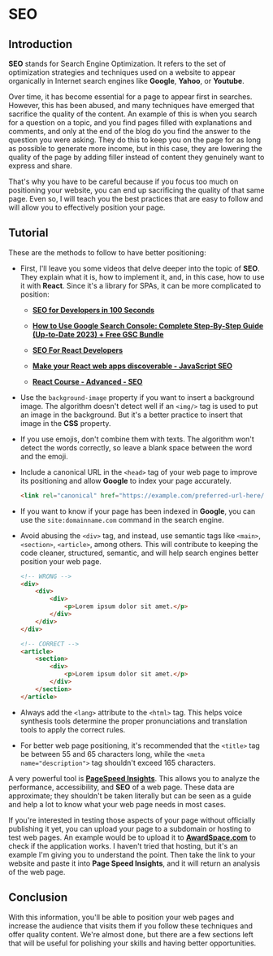 # SEO

## Introduction

**SEO** stands for Search Engine Optimization. It refers to the set of optimization strategies and techniques used on a website to appear organically in Internet search engines like **Google**, **Yahoo**, or **Youtube**.

Over time, it has become essential for a page to appear first in searches. However, this has been abused, and many techniques have emerged that sacrifice the quality of the content. An example of this is when you search for a question on a topic, and you find pages filled with explanations and comments, and only at the end of the blog do you find the answer to the question you were asking. They do this to keep you on the page for as long as possible to generate more income, but in this case, they are lowering the quality of the page by adding filler instead of content they genuinely want to express and share.

That's why you have to be careful because if you focus too much on positioning your website, you can end up sacrificing the quality of that same page. Even so, I will teach you the best practices that are easy to follow and will allow you to effectively position your page.

## Tutorial

These are the methods to follow to have better positioning:

-   First, I'll leave you some videos that delve deeper into the topic of **SEO**. They explain what it is, how to implement it, and, in this case, how to use it with **React**. Since it's a library for SPAs, it can be more complicated to position:

    -   **[SEO for Developers in 100 Seconds](https://www.youtube.com/watch?v=-B58GgsehKQ)**

    -   **[How to Use Google Search Console: Complete Step-By-Step Guide (Up-to-Date 2023) + Free GSC Bundle](https://www.youtube.com/watch?v=Rq-Ioe9OPYM)**

    -   **[SEO For React Developers](https://www.youtube.com/watch?v=j8OUmE4Vj3M)**

    -   **[Make your React web apps discoverable - JavaScript SEO](https://www.youtube.com/watch?v=rKgF0rf009c)**

    -   **[React Course - Advanced - SEO](https://www.youtube.com/watch?v=wWeG8rWkMsM)**

-   Use the `background-image` property if you want to insert a background image. The algorithm doesn't detect well if an `<img/>` tag is used to put an image in the background. But it's a better practice to insert that image in the **CSS** property.

-   If you use emojis, don't combine them with texts. The algorithm won't detect the words correctly, so leave a blank space between the word and the emoji.

-   Include a canonical URL in the `<head>` tag of your web page to improve its positioning and allow **Google** to index your page accurately.

    ```html
    <link rel="canonical" href="https://example.com/preferred-url-here/" />
    ```

-   If you want to know if your page has been indexed in **Google**, you can use the `site:domainname.com` command in the search engine.

-   Avoid abusing the `<div>` tag, and instead, use semantic tags like `<main>`, `<section>`, `<article>`, among others. This will contribute to keeping the code cleaner, structured, semantic, and will help search engines better position your web page.

    ```html
    <!-- WRONG -->
    <div>
        <div>
            <div>
                <p>Lorem ipsum dolor sit amet.</p>
            </div>
        </div>
    </div>

    <!-- CORRECT -->
    <article>
        <section>
            <div>
                <p>Lorem ipsum dolor sit amet.</p>
            </div>
        </section>
    </article>
    ```

-   Always add the `<lang>` attribute to the `<html>` tag. This helps voice synthesis tools determine the proper pronunciations and translation tools to apply the correct rules.

-   For better web page positioning, it's recommended that the `<title>` tag be between 55 and 65 characters long, while the `<meta name="description">` tag shouldn't exceed 165 characters.

A very powerful tool is **[PageSpeed Insights](https://pagespeed.web.dev)**. This allows you to analyze the performance, accessibility, and **SEO** of a web page. These data are approximate; they shouldn't be taken literally but can be seen as a guide and help a lot to know what your web page needs in most cases.

If you're interested in testing those aspects of your page without officially publishing it yet, you can upload your page to a subdomain or hosting to test web pages. An example would be to upload it to **[AwardSpace.com](https://www.awardspace.com/free-web-hosting-to-test-website/)** to check if the application works. I haven't tried that hosting, but it's an example I'm giving you to understand the point. Then take the link to your website and paste it into **Page Speed Insights**, and it will return an analysis of the web page.

## Conclusion

With this information, you'll be able to position your web pages and increase the audience that visits them if you follow these techniques and offer quality content. We're almost done, but there are a few sections left that will be useful for polishing your skills and having better opportunities.
